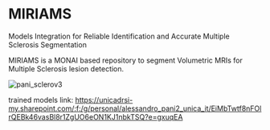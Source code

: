 # MIRIAMS
Models Integration for Reliable Identification and Accurate Multiple Sclerosis Segmentation

MIRIAMS is a MONAI based repository to segment Volumetric MRIs for Multiple Sclerosis lesion detection.

![pani_sclerov3](https://github.com/user-attachments/assets/7b057e92-9e45-432c-a549-b25439e9be40)


trained models link: https://unicadrsi-my.sharepoint.com/:f:/g/personal/alessandro_pani2_unica_it/EiMbTwtf8nFOlrQEBk46vasBl8r1ZgUO6eON1KJ1nbkTSQ?e=gxuqEA
